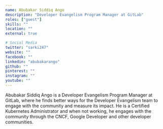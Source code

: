 ```yaml
---
name: Abubakar Siddiq Ango
description: "Developer Evangelism Program Manager at GitLab"
roles: ["guest"]
skills: ""
location: ""
external: true

# Social Media
twitter: "sarki247"
website: ""
facebook: ""
linkedin: "abubakarango"
github: ""
pinterest: ""
instagram: ""
youtube: ""
---
```


Abubakar Siddiq Ango is a Developer Evangelism Program Manager at GitLab, where he finds better ways for the Developer Evangelism team to engage with the community and measure its impact. He is a Certified Kubernetes Administrator and when not working, he engages with the community through the CNCF, Google Developer and other developer communities.

<!--more-->
